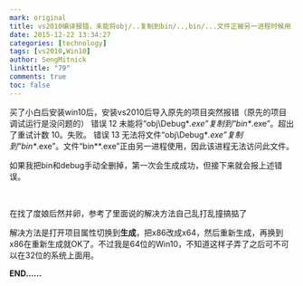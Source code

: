 ```yaml
---
mark: original
title: vs2010编译报错，未能将obj/..复制到bin/..,bin/...文件正被另一进程时候用
date: 2015-12-22 13:34:27
categories: [technology]
tags: [vs2010,Win10]
author: SengMitnick
linktitle: "79"
comments: true
toc: false
---
```

买了小白后安装win10后，安装vs2010后导入原先的项目突然报错（原先的项目调试运行是没问题的）
错误 12 未能将“obj\Debug\**.exe”复制到“bin\**.exe”。超出了重试计数 10。失败。
错误 13 无法将文件“obj\Debug\**.exe”复制到“bin\**.exe”。文件“bin\**.exe”正由另一进程使用，因此该进程无法访问此文件。<!--more-->

如果我把bin和debug手动全删掉，第一次会生成成功，但接下来就会报上述错误。

&nbsp;

在找了度娘后然并卵，参考了里面说的解决方法自己乱打乱撞搞掂了

解决方法是打开项目属性切换到**生成**，把x86改成x64，然后重新生成，再换到x86在重新生成就OK了。不过我是64位的Win10，不知道这样子弄了之后可不可以在32位的系统上面用。

**END……**